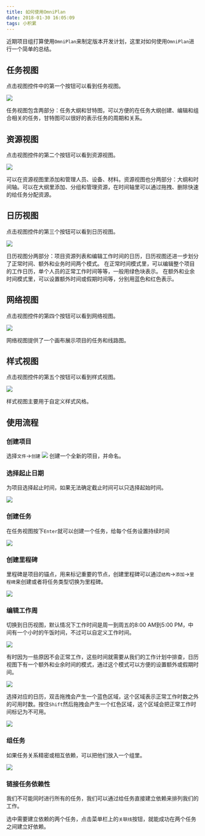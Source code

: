 ```yaml
---
title: 如何使用OmniPlan
date: 2018-01-30 16:05:09
tags: 小积累
---
```


近期项目组打算使用`OmniPlan`来制定版本开发计划，这里对如何使用`OmniPlan`进行一个简单的总结。

## 任务视图

点击视图控件中的第一个按钮可以看到任务视图。

![](https://support.omnigroup.com/doc-assets/OmniPlan-Mac/OmniPlan-Mac-v3.6.0.0/en/EPUB/art/op3mac_ch02_02_taskview.png)

任务视图包含两部分：任务大纲和甘特图，可以方便的在任务大纲创建、编辑和组合相关的任务，甘特图可以很好的表示任务的周期和关系。

## 资源视图

点击视图控件的第二个按钮可以看到资源视图。

![](https://support.omnigroup.com/doc-assets/OmniPlan-Mac/OmniPlan-Mac-v3.6.0.0/en/EPUB/art/op3mac_ch02_03_resourceview.png)

可以在资源视图里添加和管理人员、设备、材料。资源视图也分两部分：大纲和时间轴。可以在大纲里添加、分组和管理资源，在时间轴里可以通过拖拽、删除快速的给任务分配资源。

## 日历视图

点击视图控件的第三个按钮可以看到日历视图。

![](https://support.omnigroup.com/doc-assets/OmniPlan-Mac/OmniPlan-Mac-v3.6.0.0/en/EPUB/art/op3mac_ch02_04_calendarview.png)

日历视图分两部分：项目资源列表和编辑工作时间的日历，日历视图还进一步划分了正常时间、额外和业务时间两个模式。
在正常时间模式里，可以编辑整个项目的工作日历，单个人员的正常工作时间等等，一般用绿色块表示。
在额外和业余时间模式里，可以设置额外时间或假期时间等，分别用蓝色和红色表示。

## 网络视图

点击视图控件的第四个按钮可以看到网络视图。

![](https://support.omnigroup.com/doc-assets/OmniPlan-Mac/OmniPlan-Mac-v3.6.0.0/en/EPUB/art/op3mac_ch02_05_networkview.png)

网络视图提供了一个画布展示项目的任务和线路图。

## 样式视图

点击视图控件的第五个按钮可以看到样式视图。

![](https://support.omnigroup.com/doc-assets/OmniPlan-Mac/OmniPlan-Mac-v3.6.0.0/en/EPUB/art/op3mac_ch02_06_stylesview.png)

样式视图主要用于自定义样式风格。

## 使用流程

### 创建项目

选择`文件`->`创建`
![](https://support.omnigroup.com/doc-assets/OmniPlan-Mac/OmniPlan-Mac-v3.6.0.0/en/EPUB/art/op3mac_ch03_01_newfile.png)
创建一个全新的项目，并命名。

### 选择起止日期

为项目选择起止时间，如果无法确定截止时间可以只选择起始时间。

![](https://support.omnigroup.com/doc-assets/OmniPlan-Mac/OmniPlan-Mac-v3.6.0.0/en/EPUB/art/op3mac_ch03_03_projectstart.png)

### 创建任务

在任务视图按下`Enter`就可以创建一个任务，给每个任务设置持续时间

![](https://support.omnigroup.com/doc-assets/OmniPlan-Mac/OmniPlan-Mac-v3.6.0.0/en/EPUB/art/op3mac_ch03_06_tasksandmilestones.png)

### 创建里程碑

里程碑是项目的锚点，用来标记重要的节点，创建里程碑可以通过`结构`->`添加`->`里程碑`来创建或者将任务类型切换为里程碑。

![](https://support.omnigroup.com/doc-assets/OmniPlan-Mac/OmniPlan-Mac-v3.6.0.0/en/EPUB/art/op3mac_ch03_04_taskinfomilestone.png)

### 编辑工作周

切换到日历视图，默认情况下工作时间是周一到周五的8:00 AM到5:00 PM，中间有一个小时的午饭时间，不过可以自定义工作时间。

![](https://support.omnigroup.com/doc-assets/OmniPlan-Mac/OmniPlan-Mac-v3.6.0.0/en/EPUB/art/op3mac_ch03_07_defaultcalendar.png)

有时因为一些原因不会正常工作，这些时间就需要从我们的工作计划中排查，日历视图下有一个额外和业余时间的模式，通过这个模式可以方便的设置额外或假期时间。

![](https://support.omnigroup.com/doc-assets/OmniPlan-Mac/OmniPlan-Mac-v3.6.0.0/en/EPUB/art/op3mac_ch03_09_extraandoffhours.png)

选择对应的日历，双击拖拽会产生一个蓝色区域，这个区域表示正常工作时数之外的可用时数。按住`Shift`然后拖拽会产生一个红色区域，这个区域会把正常工作时间标记为不可用。

![](https://support.omnigroup.com/doc-assets/OmniPlan-Mac/OmniPlan-Mac-v3.6.0.0/en/EPUB/art/op3mac_ch03_11_thanksgivingtimeoff.png)

### 组任务

如果任务关系精密或相互依赖，可以把他们放入一个组里。

![](https://support.omnigroup.com/doc-assets/OmniPlan-Mac/OmniPlan-Mac-v3.6.0.0/en/EPUB/art/op3mac_ch03_13_tasksselectedforgrouping.png)

### 链接任务依赖性

我们不可能同时进行所有的任务，我们可以通过给任务直接建立依赖来排列我们的工作。

选中需要建立依赖的两个任务，点击菜单栏上的`关联线`按钮，就能成功在两个任务之间建立好依赖。


